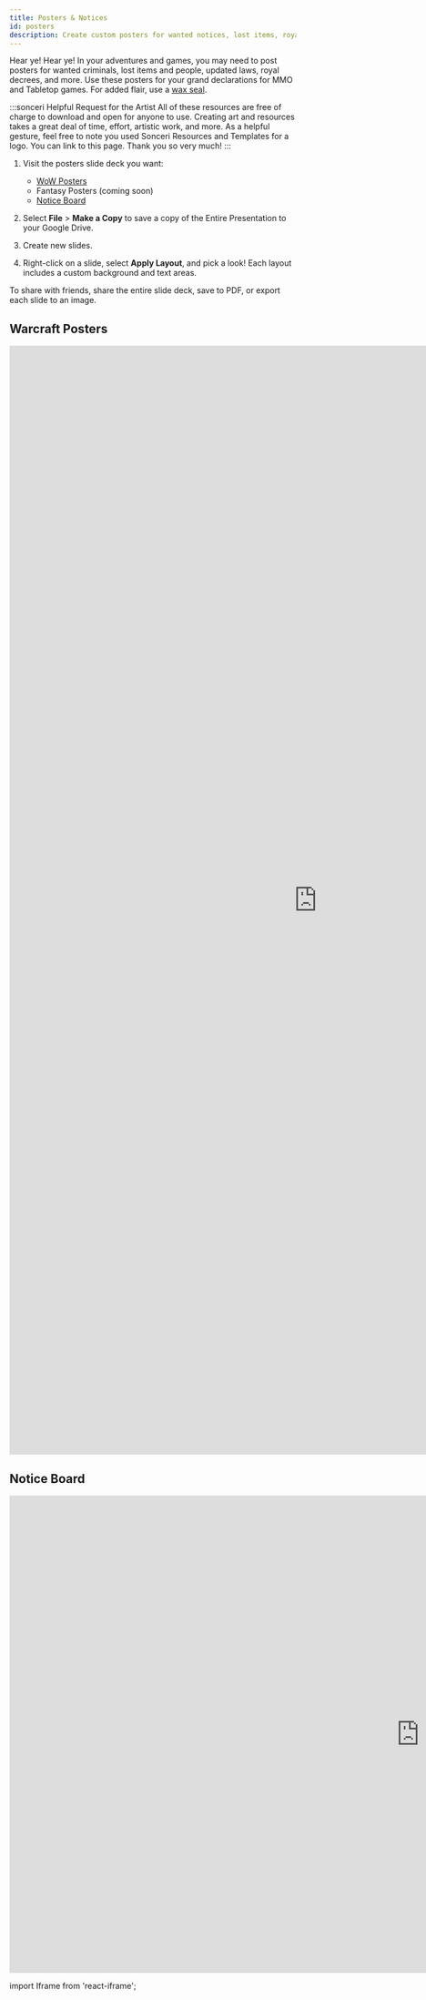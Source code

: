 ```yaml
---
title: Posters & Notices
id: posters
description: Create custom posters for wanted notices, lost items, royal decrees! Great resource for quest and notice boards.
---
```


Hear ye! Hear ye! In your adventures and games, you may need to post posters for wanted criminals, lost items and people, updated laws, royal decrees, and more. Use these posters for your grand declarations for MMO and Tabletop games. For added flair, use a [wax seal](wax-seals.md).

:::sonceri Helpful Request for the Artist
All of these resources are free of charge to download and open for anyone to use. Creating art and resources takes a great deal of time, effort, artistic work, and more. As a helpful gesture, feel free to note you used Sonceri Resources and Templates for a logo. You can link to this page. Thank you so very much! 
:::

1. Visit the posters slide deck you want:

    * [WoW Posters](https://docs.google.com/presentation/d/1Rn8zLogMT0OJ2Pim-k7b0IYYeSaQzP-meftyg8LyEJ4)
    * Fantasy Posters (coming soon)
    * [Notice Board](https://docs.google.com/presentation/d/1IfuA0JOp2-Nesk-yjCtS0t4wGgTmDaMtdaCnfleqAXM/edit#slide=id.gf1426ce14e_0_37)

2. Select **File** > **Make a Copy** to save a copy of the Entire Presentation to your Google Drive.
3. Create new slides.
4. Right-click on a slide, select **Apply Layout**, and pick a look! Each layout includes a custom background and text areas.

To share with friends, share the entire slide deck, save to PDF, or export each slide to an image.

<div className='responsive-tall-google-slides'>

## Warcraft Posters

<iframe src="https://docs.google.com/presentation/d/e/2PACX-1vSWik6ya9qwCV17G_MqJu1blTzR--mHX2fXF8ToTZIQziZp6Dl3ZF-M_bHuVFmr5L9q2SGeCV1BThNS/embed?start=false&loop=false&delayms=3000" frameborder="0" width="1080" height="1949" allowFullScreen="true" mozallowFullScreen="true" webkitallowFullScreen="true"></iframe>

</div>

## Notice Board

<div className='responsive-google-slides'>

<iframe src="https://docs.google.com/presentation/d/e/2PACX-1vS-kxyh4UV8m9u__Io7IJiZvZKjawFTomi9uS1EHGlyQiUA49XjewY769NxEfq_IfAxR8QxW32BtLr8/embed?start=false&loop=false&delayms=3000" frameborder="0" width="1440" height="839" allowFullScreen="true" mozallowFullScreen="true" webkitallowFullScreen="true"></iframe>

</div>

import Iframe from 'react-iframe';
